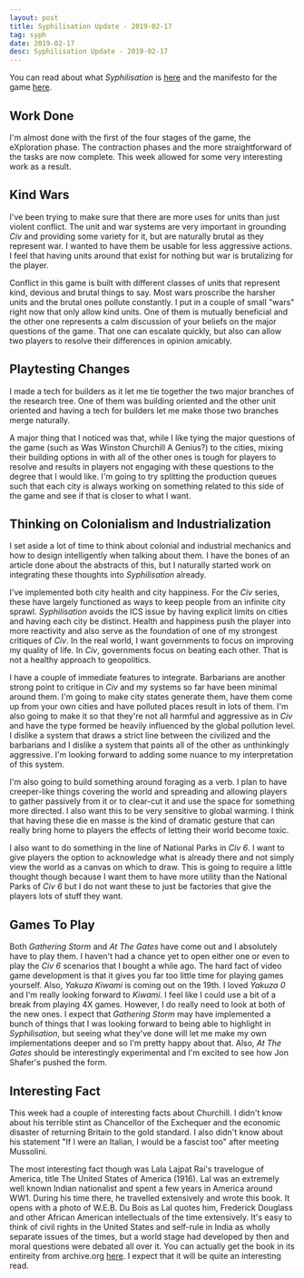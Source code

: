 ```yaml
---
layout: post
title: Syphilisation Update - 2019-02-17
tag: syph
date: 2019-02-17
desc: Syphilisation Update - 2019-02-17
---
```



You can read about what *Syphilisation* is [here](/blog/syph/announce) and the manifesto for the game [here](/blog/syph/manifesto).
## Work Done

I'm almost done with the first of the four stages of the game, the eXploration phase. The contraction phases and the more straightforward of the tasks are now complete. This week allowed for some very interesting work as a result.

## Kind Wars

I've been trying to make sure that there are more uses for units than just violent conflict. The unit and war systems are very important in grounding *Civ* and providing some variety for it, but are naturally brutal as they represent war. I wanted to have them be usable for less aggressive actions. I feel that having units around that exist for nothing but war is brutalizing for the player.


Conflict in this game is built with different classes of units that represent kind, devious and brutal things to say. Most wars proscribe the harsher units and the brutal ones pollute constantly. I put in a couple of small "wars" right now that only allow kind units. One of them is mutually beneficial and the other one represents a calm discussion of your beliefs on the major questions of the game. That one can escalate quickly, but also can allow two players to resolve their differences in opinion amicably.

## Playtesting Changes

I made a tech for builders as it let me tie together the two major branches of the research tree. One of them was building oriented and the other unit oriented and having a tech for builders let me make those two branches merge naturally.


A major thing that I noticed was that, while I like tying the major questions of the game (such as Was Winston Churchill A Genius?) to the cities, mixing their building options in with all of the other ones is tough for players to resolve and results in players not engaging with these questions to the degree that I would like. I'm going to try splitting the production queues such that each city is always working on something related to this side of the game and see if that is closer to what I want.

## Thinking on Colonialism and Industrialization

I set aside a lot of time to think about colonial and industrial mechanics and how to design intelligently when talking about them. I have the bones of an article done about the abstracts of this, but I naturally started work on integrating these thoughts into *Syphilisation* already.


I've implemented both city health and city happiness. For the *Civ* series, these have largely functioned as ways to keep people from an infinite city sprawl. *Syphilisation* avoids the ICS issue by having explicit limits on cities and having each city be distinct. Health and happiness push the player into more reactivity and also serve as the foundation of one of my strongest critiques of *Civ*. In the real world, I want governments to focus on improving my quality of life. In *Civ*, governments focus on beating each other. That is not a healthy approach to geopolitics.


I have a couple of immediate features to integrate. Barbarians are another strong point to critique in *Civ* and my systems so far have been minimal around them. I'm going to make city states generate them, have them come up from your own cities and have polluted places result in lots of them. I'm also going to make it so that they're not all harmful and aggressive as in *Civ* and have the type formed be heavily influenced by the global pollution level. I dislike a system that draws a strict line between the civilized and the barbarians and I dislike a system that paints all of the other as unthinkingly aggressive. I'm looking forward to adding some nuance to my interpretation of this system.


I'm also going to build something around foraging as a verb. I plan to have creeper-like things covering the world and spreading and allowing players to gather passively from it or to clear-cut it and use the space for something more directed. I also want this to be very sensitive to global warming. I think that having these die en masse is the kind of dramatic gesture that can really bring home to players the effects of letting their world become toxic.


I also want to do something in the line of National Parks in *Civ 6*. I want to give players the option to acknowledge what is already there and not simply view the world as a canvas on which to draw. This is going to require a little thought though because I want them to have more utility than the National Parks of *Civ 6* but I do not want these to just be factories that give the players lots of stuff they want.

## Games To Play

Both *Gathering Storm* and *At The Gates* have come out and I absolutely have to play them. I haven't had a chance yet to open either one or even to play the *Civ 6* scenarios that I bought a while ago. The hard fact of video game development is that it gives you far too little time for playing games yourself. Also, *Yakuza Kiwami* is coming out on the 19th. I loved *Yakuza 0* and I'm really looking forward to *Kiwami*. I feel like I could use a bit of a break from playing 4X games. However, I do really need to look at both of the new ones. I expect that *Gathering Storm* may have implemented a bunch of things that I was looking forward to being able to highlight in *Syphilisation*, but seeing what they've done will let me make my own implementations deeper and so I'm pretty happy about that. Also, *At The Gates* should be interestingly experimental and I'm excited to see how Jon Shafer's pushed the form.

## Interesting Fact

This week had a couple of interesting facts about Churchill. I didn't know about his terrible stint as Chancellor of the Exchequer and the economic disaster of returning Britain to the gold standard. I also didn't know about his statement "If I were an Italian, I would be a fascist too" after meeting Mussolini.


The most interesting fact though was Lala Lajpat Rai's travelogue of America, title The United States of America (1916). Lal was an extremely well known Indian nationalist and spent a few years in America around WW1. During his time there, he travelled extensively and wrote this book. It opens with a photo of W.E.B. Du Bois as Lal quotes him, Frederick Douglass and other African American intellectuals of the time extensively. It's easy to think of civil rights in the United States and self-rule in India as wholly separate issues of the times, but a world stage had developed by then and moral questions were debated all over it. You can actually get the book in its entireity from archive.org [here](https://archive.org/details/unitedstatesofam00lajp). I expect that it will be quite an interesting read.

